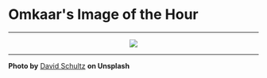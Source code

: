 # Omkaar's Image of the Hour

---

<div align="center">

<a href="https://unsplash.com/photos/a-garage-door-with-parking-regulations-is-visible-FmX9GVnHyEg">
  <img src="https://images.unsplash.com/photo-1745953129826-6ad01708cd65?crop=entropy&cs=tinysrgb&fit=max&fm=jpg&ixid=M3w3NjA2Nzh8MHwxfHJhbmRvbXx8fHx8fHx8fDE3NDk2ODI4MDB8&ixlib=rb-4.1.0&q=80&w=1080" style="max-width:100%; height:auto;">
</a>



</div>

---

**Photo by** [David Schultz](https://unsplash.com/@davidschultz) **on Unsplash**
